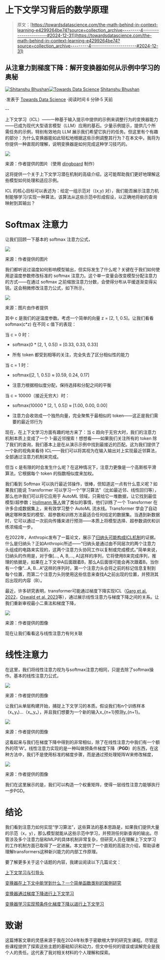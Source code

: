# 上下文学习背后的数学原理

> 原文：[https://towardsdatascience.com/the-math-behind-in-context-learning-e4299264be74?source=collection_archive---------4-----------------------#2024-12-31](https://towardsdatascience.com/the-math-behind-in-context-learning-e4299264be74?source=collection_archive---------4-----------------------#2024-12-31)

## 从注意力到梯度下降：解开变换器如何从示例中学习的奥秘

[](https://medium.com/@shitanshu273?source=post_page---byline--e4299264be74--------------------------------)[![Shitanshu Bhushan](../Images/c9417483c279497fc8aa09b13c60d2a2.png)](https://medium.com/@shitanshu273?source=post_page---byline--e4299264be74--------------------------------)[](https://towardsdatascience.com/?source=post_page---byline--e4299264be74--------------------------------)[![Towards Data Science](../Images/a6ff2676ffcc0c7aad8aaf1d79379785.png)](https://towardsdatascience.com/?source=post_page---byline--e4299264be74--------------------------------) [Shitanshu Bhushan](https://medium.com/@shitanshu273?source=post_page---byline--e4299264be74--------------------------------)

·发表于 [Towards Data Science](https://towardsdatascience.com/?source=post_page---byline--e4299264be74--------------------------------) ·阅读时间 6 分钟·5 天前

--

上下文学习（ICL）——一种基于输入提示中提供的示例来调整行为的变换器能力——已成为现代大型语言模型（LLM）应用的基石。少量示例提示，提供几个所需任务的示例，特别有效地向 LLM 展示我们希望它执行的任务。但这里有个有趣的部分：为什么变换器能如此轻松地根据这些示例调整其行为？在本文中，我将为你提供一种直观的理解，说明变换器是如何完成这种学习技巧的。

![](../Images/d2a23ba5a344ed4b7fcc424dc7138991.png)

来源：作者提供的图片（使用 [dingboard](https://dingboard.com) 制作）

这将提供一个关于上下文学习潜在机制的高级介绍，这可能帮助我们更好地理解这些模型如何处理和适应示例。

ICL 的核心目标可以表述为：给定一组示范对（(x,y) 对），我们能否展示注意力机制能够学习/实现一种算法，该算法从这些示范中形成假设，以正确地将新的查询映射到其输出？

# Softmax 注意力

让我们回顾一下基本的 softmax 注意力公式，

![](../Images/5870d932c2be4a2fc1e72f7aa70610e8.png)

来源：作者提供的图片

我们都听说过温度如何影响模型输出，但实际发生了什么呢？关键在于我们如何使用逆温度参数修改标准的 softmax 注意力。这个单一变量会改变模型分配注意力的方式——在通过 softmax 之前缩放注意力分数，会使得分布从平缓逐渐变得尖锐。这会稍微修改注意力公式，如下所示，

![](../Images/0bdd81fef8818014f43ea13ce2356a9f.png)

来源：图片由作者提供

其中 c 是我们的逆温度参数。考虑一个简单的向量 z = [2, 1, 0.5]。让我们看看 softmax(c*z) 在不同 c 值下的表现：

当 c = 0 时：

+   softmax(0 * [2, 1, 0.5]) = [0.33, 0.33, 0.33]

+   所有 token 都受到相等的关注，完全失去了区分相似性的能力

当 c = 1 时：

+   softmax([2, 1, 0.5]) ≈ [0.59, 0.24, 0.17]

+   注意力根据相似度分配，保持选择和分配之间的平衡

当 c = 10000（接近无穷大）时：

+   softmax(10000 * [2, 1, 0.5]) ≈ [1.00, 0.00, 0.00]

+   注意力会收敛成一个独热向量，完全聚焦于最相似的 token——这正是我们需要的最近邻行为

现在，在上下文学习方面有趣的地方来了：当 c 趋向于无穷大时，我们的注意力机制本质上变成了一个 1-最近邻搜索！想想看——如果我们关注所有的 token 除了我们的查询，我们基本上是在从演示示例中找到最接近的匹配。这为我们提供了一个新的视角来看待 ICL——我们可以将其视为在输入输出对上实现最近邻算法，全部通过注意力机制来完成。

但当 c 是有限的时会发生什么呢？在这种情况下，注意力更像是一个高斯核平滑算法，它根据每个 token 的指数相似度来加权。

我们看到 Softmax 可以执行最近邻操作，很棒，但知道这一点有什么意义呢？如果我们能说 Transformer 可以学习一个“学习算法”（比如最近邻、线性回归等），那么也许我们可以将它应用于 AutoML 领域，只需给它一堆数据，让它找到最佳模型/超参数；[Hollmann 等人](https://arxiv.org/pdf/2207.01848)做了类似的事情，他们训练了一个 Transformer 在许多合成数据集上，来有效学习整个 AutoML 流水线。Transformer 学会了自动确定哪种类型的模型、超参数和训练方法最适合任何给定的数据集。当遇到新数据时，它可以通过一次前向传播来进行预测——本质上将模型选择、超参数调优和训练浓缩成一步。

在2022年，Anthropic发布了一篇论文，展示了[归纳头可能构成ICL机制](https://arxiv.org/pdf/2209.11895)的证据。什么是归纳头？正如Anthropic所述——“归纳头是通过由不同层次的两个注意力头组成的电路来实现的，这两个注意力头协同工作以复制或完成模式。”简单来说，归纳头的作用是，对于像[…, A, B,…, A]这样的序列，它将使用B来完成序列，推理的依据是，如果在上下文中A后面跟着B，那么A后面很可能会再次跟着B。当你有一个像“…A, B…A”这样的序列时，第一个注意力头会将之前的标记信息复制到每个位置，而第二个注意力头则使用这些信息来查找A之前出现的位置，并预测其后出现的内容（B）。

最近，许多研究表明，transformer可能通过梯度下降实现ICL（[Garg et al. 2022](https://arxiv.org/pdf/2208.01066)，[Oswald et al. 2023](https://arxiv.org/pdf/2212.07677)等），通过展示线性注意力与梯度下降之间的关系。让我们重新审视最小二乘法和梯度下降，

![](../Images/3e9963549068a3e654d28c15d874b282.png)

来源：作者提供的图像

现在让我们看看这与线性注意力有何关联

# 线性注意力

在这里，我们将线性注意力视为与softmax注意力相同，只是去除了softmax操作。基本的线性注意力公式，

![](../Images/ed1c7f06af3dcfce94c17f133ddc779b.png)

来源：作者提供的图像

让我们从单层构建开始，捕捉上下文学习的本质。假设我们有n个训练样本（x₁,y₁)…（xₙ,yₙ），并且我们想要为一个新的输入x_{n+1}预测y_{n+1}。

![](../Images/aaad7291a313fbab7ebb140e69f648ac.png)

来源：作者提供的图像

这看起来与我们在梯度下降中得到的非常相似，除了在线性注意力中我们有一个额外的项‘W’。线性注意力实现的是一种叫做预条件梯度下降（**PGD**）的东西，在这种方法中，我们不是使用标准的梯度步骤，而是通过预处理矩阵W来修改梯度，

![](../Images/171181663358b8a0b61fba03829157a9.png)

来源：作者提供的图像

我们在这里展示的是，我们可以构造一个权重矩阵，使得一层线性注意力能够执行一步PGD。

# 结论

我们看到注意力如何实现“学习算法”，这些算法的基本思路是，如果我们提供大量的示范（x，y），那么模型就能从这些示范中学习，并预测任何新查询的输出。尽管涉及多个注意力层和MLP的具体机制非常复杂，但研究人员在理解上下文学习的工作机制方面已取得了一定进展。本文提供了一个直观的高层次介绍，帮助读者理解transformers这种新兴能力的内部工作原理。

要了解更多关于这个话题的内容，我建议阅读以下几篇论文：

[上下文学习与引导头](https://transformer-circuits.pub/2022/in-context-learning-and-induction-heads/index.html)

[变换器在上下文中能学到什么？一个简单函数类别的案例研究](https://arxiv.org/pdf/2208.01066)

[变换器通过梯度下降进行上下文学习](https://arxiv.org/pdf/2212.07677)

[变换器学习实现预条件化梯度下降以进行上下文学习](https://arxiv.org/pdf/2306.00297)

# 致谢

这篇博客文章的灵感来源于我在2024年秋季于密歇根大学的研究生课程。尽管这些课程提供了探索这些主题的基础知识和动力，但文中任何的错误或误解完全是我个人的责任。这代表了我对相关材料的个人理解和探索。
